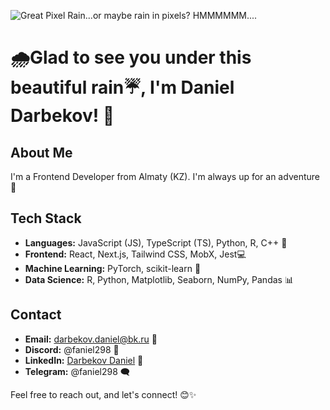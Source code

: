 ![Great Pixel Rain...or maybe rain in pixels? HMMMMMM....](https://64.media.tumblr.com/167bafe644e9a2af464a7664e26b88f7/tumblr_ool545MQ4E1vcsrlfo1_1280.gif)

# 🌧️Glad to see you under this beautiful rain☔, I'm Daniel Darbekov! 👋

## About Me
I'm a Frontend Developer from Almaty (KZ). I'm always up for an adventure🚀

## Tech Stack
- **Languages:** JavaScript (JS), TypeScript (TS), Python, R, C++ 🐍
- **Frontend:** React, Next.js, Tailwind CSS, MobX, Jest💻
- **Machine Learning:** PyTorch, scikit-learn 🤖
- **Data Science:** R, Python, Matplotlib, Seaborn, NumPy, Pandas 📊

## Contact
- **Email:** darbekov.daniel@bk.ru 📧
- **Discord:** @faniel298 💬
- **LinkedIn:** [Darbekov Daniel](https://www.linkedin.com/in/daniel-darbekov-63345a24b/) 👔
- **Telegram:** @faniel298 🗨️

Feel free to reach out, and let's connect! 😊✨
